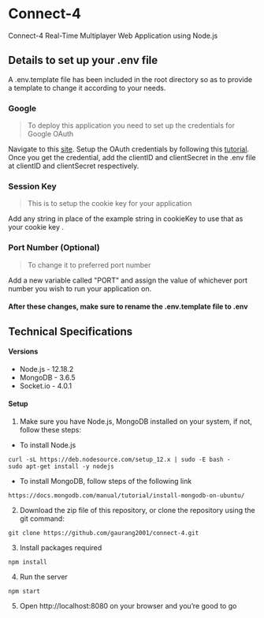 # Connect-4
Connect-4 Real-Time Multiplayer Web Application using Node.js

## Details to set up your .env file

A .env.template file has been included in the root directory so as to provide a template to change it according to your needs.


### Google

> To deploy this application you need to set up the credentials for Google OAuth

Navigate to this [site](https://console.developers.google.com/apis/credentials). Setup the OAuth credentials by following this [tutorial](https://youtu.be/9x66l93iEW0).
Once you get the credential, add the clientID and clientSecret in the .env file at clientID and clientSecret respectively.

### Session Key

> This is to setup the cookie key for your application

Add any string in place of the example string in cookieKey to use that as your cookie key .

### Port Number (Optional)

> To change it to preferred port number

Add a new variable called "PORT" and assign the value of whichever port number you wish to run your application on.

#### After these changes, make sure to rename the .env.template file to .env

## Technical Specifications

#### Versions 
- Node.js - 12.18.2
- MongoDB - 3.6.5
- Socket.io - 4.0.1
#### Setup
1. Make sure you have Node.js, MongoDB installed on your system, if not, follow these steps: 

 - To install Node.js 
```
curl -sL https://deb.nodesource.com/setup_12.x | sudo -E bash -
sudo apt-get install -y nodejs
```
- To install MongoDB, follow steps of the following link
```
https://docs.mongodb.com/manual/tutorial/install-mongodb-on-ubuntu/
```

2. Download the zip file of this repository, or clone the repository using the git command:
```
git clone https://github.com/gaurang2001/connect-4.git
```

3. Install packages required 
```
npm install
```

4. Run the server 
```
npm start
```

5. Open http://localhost:8080 on your browser and you’re good to go



